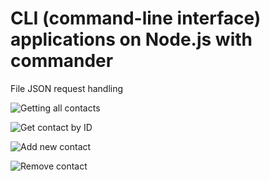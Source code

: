 # CLI (command-line interface) applications on Node.js with commander

File JSON request handling

![Getting all contacts](https://ibb.co/CvwPmtY)

![Get contact by ID](https://ibb.co/qBCZY7x)

![Add new contact ](https://ibb.co/X5SmDxr)

![Remove contact ](https://ibb.co/QDqQWmR)
